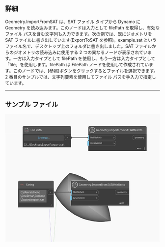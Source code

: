 ## 詳細
Geometry.ImportFromSAT は、SAT ファイル タイプから Dynamo に Geometry を読み込みます。このノードは入力として filePath を取得し、有効なファイル パスを含む文字列も入力できます。次の例では、既にジオメトリを SAT ファイルに書き出しています(ExportToSAT を参照)。example.sat というファイル名で、デスクトップ上のフォルダに書き出しました。SAT ファイルからのジオメトリの読み込みに使用する 2 つの異なるノードが表示されています。一方は入力タイプとして filePath を使用し、もう一方は入力タイプとして「file」を使用します。filePath は FilePath ノードを使用して作成されています。このノードでは、[参照]ボタンをクリックするとファイルを選択できます。2 番目のサンプルでは、文字列要素を使用してファイル パスを手入力で指定しています。
___
## サンプル ファイル

![ImportFromSAT (filePath)](./Autodesk.DesignScript.Geometry.Geometry.ImportFromSAT(filePath)_img.jpg)


